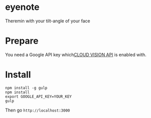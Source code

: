 # eyenote
Theremin with your tilt-angle of your face

# Prepare

You need a Google API key which[CLOUD VISION API](https://cloud.google.com/vision/) is enabled with.


# Install

```
npm install -g gulp
npm install
export GOOGLE_API_KEY=YOUR_KEY
gulp
```

Then go `http://localhost:3000`

